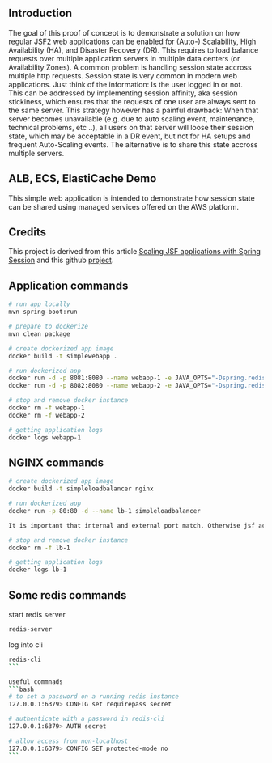 ## Introduction

The goal of this proof of concept is to demonstrate a solution on how regular JSF2 web applications can be enabled for (Auto-) Scalability, High Availability (HA), and Disaster Recovery (DR). 
This requires to load balance requests over multiple application servers in multiple data centers (or Availability Zones). A common problem is handling session state accross multiple http requests. Session state is very common in modern web applications. Just think of the information: Is the user logged in or not.  
This can be addressed by implementing session affinity, aka session stickiness, which ensures that the requests of one user are always sent to the same server. This strategy however has a painful drawback: When that server becomes unavailable (e.g. due to auto scaling event, maintenance, technical problems, etc ..), all users on that server will loose their session state, which may be acceptable in a DR event, but not for HA setups and frequent Auto-Scaling events.
The alternative is to share this state accross multiple servers.

## ALB, ECS, ElastiCache Demo

This simple web application is intended to demonstrate how session state can be shared using managed services offered on the AWS platform.

## Credits 
This project is derived from this article [Scaling JSF applications with Spring Session](https://auth0.com/blog/horizontal-scaling-jsf-applications-with-spring-session/) and this github [project](https://github.com/auth0-blog/spring-boot-session).

## Application commands

```bash
# run app locally
mvn spring-boot:run

# prepare to dockerize
mvn clean package

# create dockerized app image
docker build -t simplewebapp .

# run dockerized app
docker run -d -p 8081:8080 --name webapp-1 -e JAVA_OPTS="-Dspring.redis.host=YOUR_REDIS_HOST" simplewebapp 
docker run -d -p 8082:8080 --name webapp-2 -e JAVA_OPTS="-Dspring.redis.host=YOUR_REDIS_HOST" simplewebapp 

# stop and remove docker instance
docker rm -f webapp-1
docker rm -f webapp-2

# getting application logs
docker logs webapp-1
```

## NGINX commands

```bash
# create dockerized app image
docker build -t simpleloadbalancer nginx

# run dockerized app
docker run -p 80:80 -d --name lb-1 simpleloadbalancer

It is important that internal and external port match. Otherwise jsf actions will get confused.

# stop and remove docker instance
docker rm -f lb-1

# getting application logs
docker logs lb-1
```

## Some redis commands
start redis server
```bash
redis-server
```

log into cli
````bash
redis-cli
```

useful commnads
```bash
# to set a password on a running redis instance
127.0.0.1:6379> CONFIG set requirepass secret

# authenticate with a password in redis-cli
127.0.0.1:6379> AUTH secret

# allow access from non-localhost 
127.0.0.1:6379> CONFIG SET protected-mode no
```
